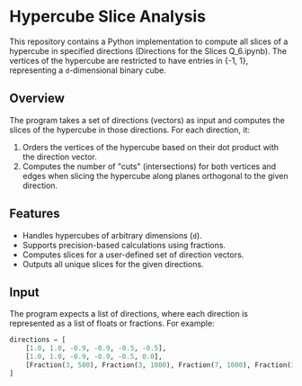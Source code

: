 # Hypercube Slice Analysis

This repository contains a Python implementation to compute all slices of a hypercube in specified directions (Directions for the Slices Q_6.ipynb). The vertices of the hypercube are restricted to have entries in {-1, 1}, representing a `d`-dimensional binary cube.

## Overview

The program takes a set of directions (vectors) as input and computes the slices of the hypercube in those directions. For each direction, it:
1. Orders the vertices of the hypercube based on their dot product with the direction vector.
2. Computes the number of "cuts" (intersections) for both vertices and edges when slicing the hypercube along planes orthogonal to the given direction.

## Features

- Handles hypercubes of arbitrary dimensions (`d`).
- Supports precision-based calculations using fractions.
- Computes slices for a user-defined set of direction vectors.
- Outputs all unique slices for the given directions.

## Input

The program expects a list of directions, where each direction is represented as a list of floats or fractions. For example:

```python
directions = [
    [1.0, 1.0, -0.9, -0.9, -0.5, -0.5],
    [1.0, 1.0, -0.9, -0.9, -0.5, 0.0],
    [Fraction(3, 500), Fraction(3, 1000), Fraction(7, 1000), Fraction(3, 500)]
]
